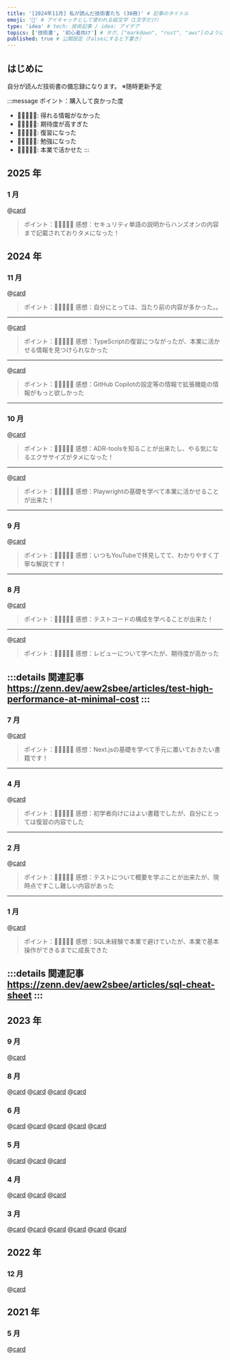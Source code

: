 ```yaml
---
title: '[2024年11月] 私が読んだ技術書たち (36冊)' # 記事のタイトル
emoji: '📖' # アイキャッチとして使われる絵文字（1文字だけ）
type: 'idea' # tech: 技術記事 / idea: アイデア
topics: ['技術書', '初心者向け'] # タグ。["markdown", "rust", "aws"]のように指定する
published: true # 公開設定（falseにすると下書き）
---
```


## はじめに

自分が読んだ技術書の備忘録になります。
※随時更新予定

:::message
ポイント：購入して良かった度
- 💚🤍🤍🤍🤍: 得れる情報がなかった
- 💚💚🤍🤍🤍: 期待度が高すぎた
- 💚💚💚🤍🤍: 復習になった
- 💚💚💚💚🤍: 勉強になった
- 💚💚💚💚💚: 本業で活かせた
:::

## 2025 年
### 1 月
@[card](https://www.shoeisha.co.jp/book/detail/9784798169477)
> ポイント：💚💚💚💚🤍
> 感想：セキュリティ単語の説明からハンズオンの内容まで記載されておりタメになった！

## 2024 年

### 11 月
@[card](https://www.socym.co.jp/book/post-19000)
> ポイント：💚💚🤍🤍🤍
> 感想：自分にとっては、当たり前の内容が多かった。。
---

@[card](https://gihyo.jp/magazine/SD/archive/2024/202405)
> ポイント：💚💚💚🤍🤍
> 感想：TypeScriptの復習につながったが、本業に活かせる情報を見つけられなかった
---

@[card](https://gihyo.jp/magazine/SD/archive/2024/202401)
> ポイント：💚💚🤍🤍🤍
> 感想：GitHub Copilotの設定等の情報で拡張機能の情報がもっと欲しかった
---

### 10 月
@[card](https://gihyo.jp/magazine/SD/archive/2024/202410)
> ポイント：💚💚💚💚🤍
> 感想：ADR-toolsを知ることが出来たし、やる気になるエクササイズがタメになった！
---

@[card](https://gihyo.jp/book/2024/978-4-297-14220-9)
> ポイント：💚💚💚💚💚
> 感想：Playwrightの基礎を学べて本業に活かせることが出来た！
---

### 9 月
@[card](https://gihyo.jp/book/2024/978-4-297-14285-8)
> ポイント：💚💚💚💚🤍
> 感想：いつもYouTubeで拝見してて、わかりやすく丁寧な解説です！
---

### 8 月

@[card](https://book.mynavi.jp/ec/products/detail/id=134252)
> ポイント：💚💚💚💚🤍
> 感想：テストコードの構成を学べることが出来た！
---

@[card](https://bookplus.nikkei.com/atcl/catalog/23/11/07/01094/)
> ポイント：💚💚💚💚🤍
> 感想：レビューについて学べたが、期待度が高かった

:::details 関連記事
https://zenn.dev/aew2sbee/articles/test-high-performance-at-minimal-cost
:::
---


### 7 月
@[card](https://gihyo.jp/book/2024/978-4-297-14061-8)
> ポイント：💚💚💚💚🤍
> 感想：Next.jsの基礎を学べて手元に置いておきたい書籍です！
---


### 4 月
@[card](https://gihyo.jp/book/2023/978-4-297-13871-4)
> ポイント：💚💚💚🤍🤍
> 感想：初学者向けにはよい書籍でしたが、自分にとっては復習の内容でした
---

### 2 月

@[card](https://www.shoeisha.co.jp/book/detail/9784798178189)
> ポイント：💚💚💚💚🤍
> 感想：テストについて概要を学ぶことが出来たが、現時点ですこし難しい内容があった
---


### 1 月

@[card](https://www.shoeisha.co.jp/book/detail/9784798179612)
> ポイント：💚💚💚💚💚
> 感想：SQL未経験で本業で避けていたが、本業で基本操作ができるまでに成長できた

:::details 関連記事
https://zenn.dev/aew2sbee/articles/sql-cheat-sheet
:::
---


## 2023 年
### 9 月

@[card](https://www.shoeisha.co.jp/book/detail/9784798167282)

### 8 月

@[card](https://bnn.co.jp/products/9784802512480)
@[card](https://www.oreilly.co.jp/books/9784873116860/)
@[card](https://book.impress.co.jp/books/1121101138)
@[card](https://gihyo.jp/book/2022/978-4-297-12916-3)

### 6 月

@[card](https://booth.pm/ja/items/3109503)
@[card](https://booth.pm/ja/items/1242542)
@[card](https://booth.pm/ja/items/1036317)
@[card](https://booth.pm/ja/items/825879)
@[card](https://www.shuwasystem.co.jp/book/9784798046143.html)

### 5 月

@[card](https://www.ohmsha.co.jp/book/9784274068560/)
@[card](https://www.oreilly.co.jp/books/9784873119045/)
@[card](https://www.hyuki.com/math/)

### 4 月

@[card](https://www.oreilly.co.jp/books/9784873119465/)
@[card](https://www.oreilly.co.jp/books/9784814400362/)
@[card](https://books.bunshun.jp/ud/book/num/9784163917689)

### 3 月

@[card](https://gihyo.jp/book/2017/978-4-7741-9087-7)
@[card](https://www.shoeisha.co.jp/book/detail/9784798171548)
@[card](https://www.shoeisha.co.jp/book/detail/9784798179421)
@[card](https://oukayuka.booth.pm/items/2367992)
@[card](https://oukayuka.booth.pm/items/2368019)
@[card](https://oukayuka.booth.pm/items/2368045)

## 2022 年
### 12 月

@[card](https://bookplus.nikkei.com/atcl/catalog/22/04/24/00110/)

## 2021 年

### 5 月

@[card](https://www.oreilly.co.jp/books/9784873115658/)

